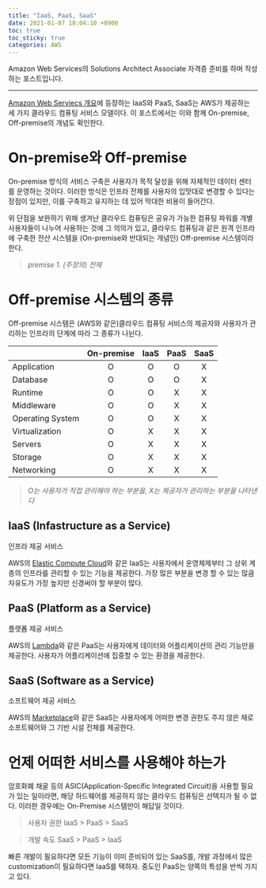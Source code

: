 ```yaml
---
title: "IaaS, PaaS, SaaS"
date: 2021-01-07 18:04:10 +0900
toc: true
toc_sticky: true
categories: AWS
---
```


Amazon Web Services의 Solutions Architect Associate 자격증 준비를 하며 작성하는 포스트입니다.

*****

[Amazon Web Serviecs 개요](https://d1.awsstatic.com/International/ko_KR/whitepapers/aws-overview.pdf)에 등장하는 IaaS와 PaaS, SaaS는 AWS가 제공하는 세 가지 클라우드 컴퓨팅 서비스 모델이다. 이 포스트에서는 이와 함께 On-premise, Off-premise의 개념도 확인한다.

# On-premise와 Off-premise

On-premise 방식의 서비스 구축은 사용자가 목적 달성을 위해 자체적인 데이터 센터를 운영하는 것이다.
이러한 방식은 인프라 전체를 사용자의 입맛대로 변경할 수 있다는 장점이 있지만, 이를 구축하고 유지하는 데 있어 막대한 비용이 들어간다.

위 단점을 보완하기 위해 생겨난 클라우드 컴퓨팅은 공유가 가능한 컴퓨팅 파워를 개별 사용자들이 나누어 사용하는 것에 그 의의가 있고,
클라우드 컴퓨팅과 같은 원격 인프라에 구축한 전산 시스템을 (On-premise와 반대되는 개념인) Off-premise 시스템이라 한다.

> *premise 1. (주장의) 전제*

# Off-premise 시스템의 종류

Off-premise 시스템은 (AWS와 같은)클라우드 컴퓨팅 서비스의 제공자와 사용자가 관리하는 인프라의 단계에 따라 그 종류가 나뉜다.

||On-premise|IaaS|PaaS|SaaS|
|---|:---:|:---:|:---:|:---:|
|Application|O|O|O|X|
|Database|O|O|O|X|
|Runtime|O|O|X|X|
|Middleware|O|O|X|X|
|Operating System|O|O|X|X|
|Virtualization|O|X|X|X|
|Servers|O|X|X|X|
|Storage|O|X|X|X|
|Networking|O|X|X|X|

> *O는 사용자가 직접 관리해야 하는 부분을, X는 제공자가 관리하는 부분을 나타낸다*

## IaaS (Infastructure as a Service)

인프라 제공 서비스

AWS의 [Elastic Compute Cloud](https://aws.amazon.com/ko/ec2)와 같은 IaaS는 사용자에서 운영체제부터 그 상위 계층의 인프라를 관리할 수 있는 기능을 제공한다.
가장 많은 부분을 변경 할 수 있는 많큼 자유도가 가장 높지만 신경써야 할 부분이 많다.

## PaaS (Platform as a Service)

플랫폼 제공 서비스

AWS의 [Lambda](https://aws.amazon.com/ko/lambda)와 같은 PaaS는 사용자에게 데이터와 어플리케이션의 관리 기능만을 제공한다.
사용자가 어플리케이션에 집중할 수 있는 환경을 제공한다.

## SaaS (Software as a Service)

소프트웨어 제공 서비스

AWS의 [Marketplace](https://aws.amazon.com/marketplace)와 같은 SaaS는 사용자에게 어떠한 변경 권한도 주지 않은 채로 소프트웨어와 그 기반 시설 전체를 제공한다.

# 언제 어떠한 서비스를 사용해야 하는가

암호화폐 채굴 등의 ASIC(Application-Specific Integrated Circuit)을 사용할 필요가 있는 일이라면, 해당 하드웨어를 제공하지 않는 클라우드 컴퓨팅은 선택지가 될 수 없다. 
이러한 경우에는 On-Premise 시스템만이 해답일 것이다.

> 사용자 권한
  IaaS > PaaS > SaaS

> 개발 속도
  SaaS > PaaS > IaaS
  
빠른 개발이 필요하다면 모든 기능이 이미 준비되어 있는 SaaS를, 개발 과정에서 많은 customization이 필요하다면 IaaS를 택하자. 중도인 PaaS는 양쪽의 특성을 반씩 가지고 있다.
